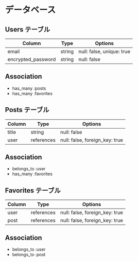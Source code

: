# データベース

## Users テーブル

| Column                               | Type   |Options                    |
|--------------------------------------|--------|---------------------------|
| email                                | string | null: false, unique: true |
| encrypted_password                   | string | null: false               |

## Association
- has_many :posts
- has_many :favorites

## Posts テーブル

| Column            | Type       | Options                                    |
|-------------------|------------|--------------------------------------------|
| title             | string     | null: false                                |
| user              | references | null: false, foreign_key: true             |

## Association
- belongs_to :user
- has_many   :favorites

## Favorites テーブル

| Column            | Type       | Options                                    |
|-------------------|------------|--------------------------------------------|
| user              | references | null: false, foreign_key: true             |
| post              | references | null: false, foreign_key: true             |

## Association
- belongs_to :user
- belongs_to :post


